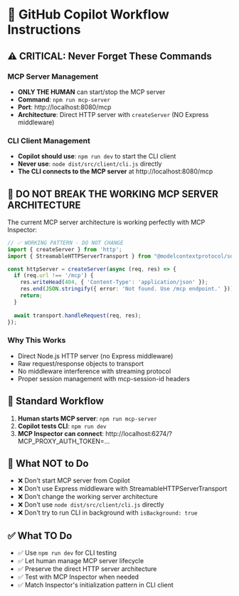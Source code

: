 # 🤖 GitHub Copilot Workflow Instructions

## ⚠️ CRITICAL: Never Forget These Commands

### MCP Server Management
- **ONLY THE HUMAN** can start/stop the MCP server
- **Command**: `npm run mcp-server`
- **Port**: http://localhost:8080/mcp
- **Architecture**: Direct HTTP server with `createServer` (NO Express middleware)

### CLI Client Management  
- **Copilot should use**: `npm run dev` to start the CLI client
- **Never use**: `node dist/src/client/cli.js` directly
- **The CLI connects to the MCP server** at http://localhost:8080/mcp

## 🚨 DO NOT BREAK THE WORKING MCP SERVER ARCHITECTURE

The current MCP server architecture is working perfectly with MCP Inspector:

```typescript
// ✅ WORKING PATTERN - DO NOT CHANGE
import { createServer } from 'http';
import { StreamableHTTPServerTransport } from "@modelcontextprotocol/sdk/server/streamableHttp.js";

const httpServer = createServer(async (req, res) => {
  if (req.url !== '/mcp') {
    res.writeHead(404, { 'Content-Type': 'application/json' });
    res.end(JSON.stringify({ error: 'Not found. Use /mcp endpoint.' }));
    return;
  }
  
  await transport.handleRequest(req, res);
});
```

### Why This Works
- Direct Node.js HTTP server (no Express middleware)
- Raw request/response objects to transport
- No middleware interference with streaming protocol
- Proper session management with mcp-session-id headers

## 🔄 Standard Workflow

1. **Human starts MCP server**: `npm run mcp-server`
2. **Copilot tests CLI**: `npm run dev` 
3. **MCP Inspector can connect**: http://localhost:6274/?MCP_PROXY_AUTH_TOKEN=...

## 🚫 What NOT to Do

- ❌ Don't start MCP server from Copilot
- ❌ Don't use Express middleware with StreamableHTTPServerTransport
- ❌ Don't change the working server architecture
- ❌ Don't use `node dist/src/client/cli.js` directly
- ❌ Don't try to run CLI in background with `isBackground: true`

## ✅ What TO Do

- ✅ Use `npm run dev` for CLI testing
- ✅ Let human manage MCP server lifecycle
- ✅ Preserve the direct HTTP server architecture
- ✅ Test with MCP Inspector when needed
- ✅ Match Inspector's initialization pattern in CLI client
